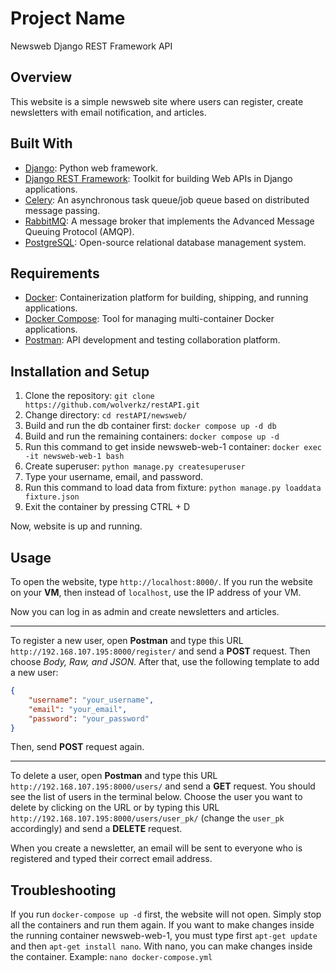 # Project Name
Newsweb Django REST Framework API

## Overview
This website is a simple newsweb site where users can register, create newsletters with email notification, and articles.

## Built With
* [Django](https://www.djangoproject.com/): Python web framework.
* [Django REST Framework](https://www.django-rest-framework.org/): Toolkit for building Web APIs in Django applications.
* [Celery](https://docs.celeryproject.org/): An asynchronous task queue/job queue based on distributed message passing.
* [RabbitMQ](https://www.rabbitmq.com/): A message broker that implements the Advanced Message Queuing Protocol (AMQP).
* [PostgreSQL](https://www.postgresql.org/): Open-source relational database management system.

## Requirements
* [Docker](https://www.docker.com/): Containerization platform for building, shipping, and running applications.
* [Docker Compose](https://docs.docker.com/compose/): Tool for managing multi-container Docker applications.
* [Postman](https://www.postman.com/): API development and testing collaboration platform.

## Installation and Setup
1. Clone the repository: `git clone https://github.com/wolverkz/restAPI.git`
2. Change directory: `cd restAPI/newsweb/`
3. Build and run the db container first: `docker compose up -d db`
4. Build and run the remaining containers: `docker compose up -d`
5. Run this command to get inside newsweb-web-1 container: `docker exec -it newsweb-web-1 bash`
6. Create superuser: `python manage.py createsuperuser`
7. Type your username, email, and password.
8. Run this command to load data from fixture: `python manage.py loaddata fixture.json`
9. Exit the container by pressing CTRL + D

Now, website is up and running.


## Usage
To open the website, type `http://localhost:8000/`. If you run the website on your **VM**, then instead of `localhost`, use the IP address of your VM.

Now you can log in as admin and create newsletters and articles.

-----------------------
To register a new user, open **Postman** and type this URL `http://192.168.107.195:8000/register/` and send a **POST** request. Then choose *Body, Raw, and JSON.* After that, use the following template to add a new user:
```json
{
    "username": "your_username",
    "email": "your_email",
    "password": "your_password"
}
```

Then, send **POST** request again.

-----------------------
To delete a user, open **Postman** and type this URL `http://192.168.107.195:8000/users/` and send a **GET** request. You should see the list of users in the terminal below. Choose the user you want to delete by clicking on the URL or by typing this URL `http://192.168.107.195:8000/users/user_pk/` (change the `user_pk` accordingly) and send a **DELETE** request.

When you create a newsletter, an email will be sent to everyone who is registered and typed their correct email address.

## Troubleshooting
If you run `docker-compose up -d` first, the website will not open. Simply stop all the containers and run them again.
If you want to make changes inside the running container newsweb-web-1, you must type first `apt-get update` and then `apt-get install nano`. With nano, you can make changes inside the container. Example: `nano docker-compose.yml`
